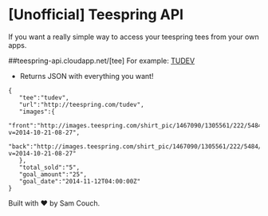 [Unofficial] Teespring API
===========================

If you want a really simple way to access your teespring tees from your own apps.

##teespring-api.cloudapp.net/[tee]
For example: [TUDEV](http://teespring-api.cloudapp.net/tudev)
* Returns JSON with everything you want!
```
{  
   "tee":"tudev",
   "url":"http://teespring.com/tudev",
   "images":{  
      "front":"http://images.teespring.com/shirt_pic/1467090/1305561/222/5484/front.jpg?v=2014-10-21-08-27",
      "back":"http://images.teespring.com/shirt_pic/1467090/1305561/222/5484/back.jpg?v=2014-10-21-08-27"
   },
   "total_sold":"5",
   "goal_amount":"25",
   "goal_date":"2014-11-12T04:00:00Z"
}
```

Built with ♥ by Sam Couch.
